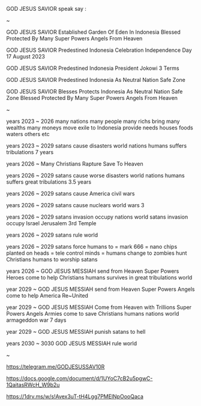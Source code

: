 GOD JESUS SAVIOR speak say :

~

GOD JESUS SAVIOR Established Garden Of Eden In Indonesia Blessed Protected By Many Super Powers Angels From Heaven

GOD JESUS SAVIOR Predestined Indonesia Celebration Independence Day 17 August 2023

GOD JESUS SAVIOR Predestined Indonesia President Jokowi 3 Terms

GOD JESUS SAVIOR Predestined Indonesia As Neutral Nation Safe Zone

GOD JESUS SAVIOR Blesses Protects Indonesia As Neutral Nation Safe Zone Blessed Protected By Many Super Powers Angels From Heaven

~

years 2023 ~ 2026 many nations many people many richs bring many wealths many moneys move exile to Indonesia provide needs houses foods waters others etc

years 2023 ~ 2029 satans cause disasters world nations humans suffers tribulations 7 years

years 2026 ~ Many Christians Rapture Save To Heaven

years 2026 ~ 2029 satans cause worse disasters world nations humans suffers great tribulations 3.5 years

years 2026 ~ 2029 satans cause America civil wars

years 2026 ~ 2029 satans cause nuclears world wars 3 

years 2026 ~ 2029 satans invasion occupy nations world satans invasion occupy Israel Jerusalem 3rd Temple

years 2026 ~ 2029 satans rule world

years 2026 ~ 2029 satans force humans to = mark 666 = nano chips planted on heads = tele control minds = humans change to zombies hunt Christians humans to worship satans

years 2026 ~ GOD JESUS MESSIAH send from Heaven Super Powers Heroes come to help Christians humans survives in great tribulations world

year 2029 ~ GOD JESUS MESSIAH send from Heaven Super Powers Angels come to help America Re~United

year 2029 ~ GOD JESUS MESSIAH Come from Heaven with Trillions Super Powers Angels Armies come to save Christians humans nations world armageddon war 7 days

year 2029 ~ GOD JESUS MESSIAH punish satans to hell

years 2030 ~ 3030 GOD JESUS MESSIAH rule world

~

https://telegram.me/GODJESUSSAV10R

https://docs.google.com/document/d/1UYoC7cB2u5pgwC-1QaitasRWcH_W9b2u

https://1drv.ms/w/s!Avex3uT-tH4Lgg7PMElNpOooQaca
